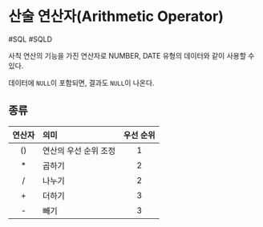 # 산술 연산자(Arithmetic Operator)

#SQL #SQLD 

사칙 연산의 기능을 가진 연산자로 NUMBER, DATE 유형의 데이터와 같이 사용할 수 있다.

데이터에 `NULL`이 포함되면, 결과도 `NULL`이 나온다.

## 종류

| 연산자 | 의미                  | 우선 순위 |
|:------:|:--------------------- |:---------:|
|   ()   | 연산의 우선 순위 조정 |     1     |
|   \*   | 곱하기                |     2     |
|   /    | 나누기                |     2     |
|   +    | 더하기                |     3     |
|   -    | 빼기                  |     3     |




